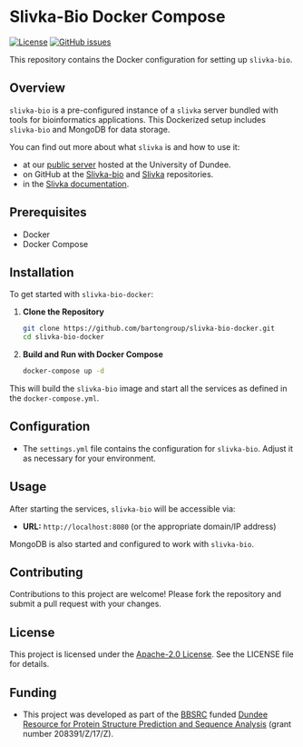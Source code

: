
# Slivka-Bio Docker Compose

[![License](https://img.shields.io/github/license/bartongroup/slivka-bio-docker)](LICENSE)
[![GitHub issues](https://img.shields.io/github/issues/bartongroup/slivka-bio-docker)](https://github.com/bartongroup/slivka-bio-docker/issues)

This repository contains the Docker configuration for setting up `slivka-bio`.

## Overview

`slivka-bio` is a pre-configured instance of a `slivka` server bundled with tools for bioinformatics applications. This Dockerized setup includes `slivka-bio` and MongoDB for data storage.

You can find out more about what `slivka` is and how to use it:

- at our [public server](https://www.compbio.dundee.ac.uk/slivka/) hosted at the University of Dundee.
- on GitHub at the [Slivka-bio](https://github.com/bartongroup/slivka-bio) and [Slivka](https://github.com/bartongroup/slivka) repositories.
- in the [Slivka documentation](https://bartongroup.github.io/slivka/).

## Prerequisites

- Docker
- Docker Compose

## Installation

To get started with `slivka-bio-docker`:

1. **Clone the Repository**

   ```bash
   git clone https://github.com/bartongroup/slivka-bio-docker.git
   cd slivka-bio-docker
   ```

2. **Build and Run with Docker Compose**

   ```bash
   docker-compose up -d
   ```

This will build the `slivka-bio` image and start all the services as defined in the `docker-compose.yml`.

## Configuration

- The `settings.yml` file contains the configuration for `slivka-bio`. Adjust it as necessary for your environment.

## Usage

After starting the services, `slivka-bio` will be accessible via:

- **URL:** `http://localhost:8080` (or the appropriate domain/IP address)

MongoDB is also started and configured to work with `slivka-bio`.

## Contributing

Contributions to this project are welcome! Please fork the repository and submit a pull request with your changes.

## License

This project is licensed under the [Apache-2.0 License](LICENSE). See the LICENSE file for details.

## Funding

- This project was developed as part of the [BBSRC](https://www.ukri.org/councils/bbsrc/) funded [Dundee Resource for Protein Structure Prediction and Sequence Analysis](https://gow.bbsrc.ukri.org/grants/AwardDetails.aspx?FundingReference=BB%2fR014752%2f1) (grant number 208391/Z/17/Z).
